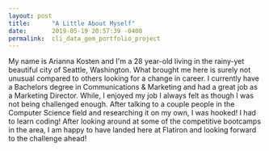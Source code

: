 ```yaml
---
layout: post
title:      "A Little About Myself"
date:       2019-05-19 20:57:39 -0400
permalink:  cli_data_gem_portfolio_project
---
```


My name is Arianna Kosten and I'm a 28 year-old living in the rainy-yet beautiful city of Seattle, Washington. What brought me here is surely not unusual compared to others looking for a change in career. I currently have a Bachelors degree in Communications & Marketing and had a great job as a Marketing Director. While, I enjoyed my job I always felt as though I was not being challenged enough. After talking to a couple people in the Computer Science field and researching it on my own, I was hooked! I had to learn coding! After looking around at some of the competitive bootcamps in the area,  I am happy to have landed here at Flatiron and looking forward to the challenge ahead!



